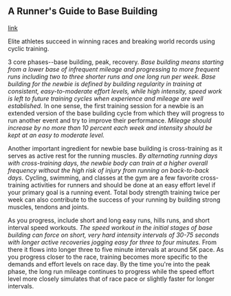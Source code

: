 ## A Runner's Guide to Base Building
[link](http://www.active.com/running/Articles/A-Runner-s-Guide-to-Base-Building.htm?)

Elite athletes succeed in winning races and breaking world records using cyclic training.

3 core phases--base building, peak, recovery. *Base building means starting from a lower base of infrequent mileage and progressing to more frequent runs including two to three shorter runs and one long run per week. Base building for the newbie is defined by building regularity in training at consistent, easy-to-moderate effort levels, while high intensity, speed work is left to future training cycles when experience and mileage are well established.* In one sense, the first training session for a newbie is an extended version of the base building cycle from which they will progress to run another event and try to improve their performance. *Mileage should increase by no more than 10 percent each week and intensity should be kept at an easy to moderate level.*

Another important ingredient for newbie base building is cross-training as it serves as active rest for the running muscles. *By alternating running days with cross-training days, the newbie body can train at a higher overall frequency without the high risk of injury from running on back-to-back days.* Cycling, swimming, and classes at the gym are a few favorite cross-training activities for runners and should be done at an easy effort level if your primary goal is a running event. Total body strength training twice per week can also contribute to the success of your running by building strong muscles, tendons and joints.

As you progress, include short and long easy runs, hills runs, and short interval speed workouts. *The speed workout in the initial stages of base building can force on short, very hard intensity intervals of 30-75 seconds with longer active recoveries jogging easy for three to four minutes.* From there it flows into longer three to five minute intervals at around 5K pace. As you progress closer to the race, training becomes more specific to the demands and effort levels on race day. By the time you're into the peak phase, the long run mileage continues to progress while the speed effort level more closely simulates that of race pace or slightly faster for longer intervals.
